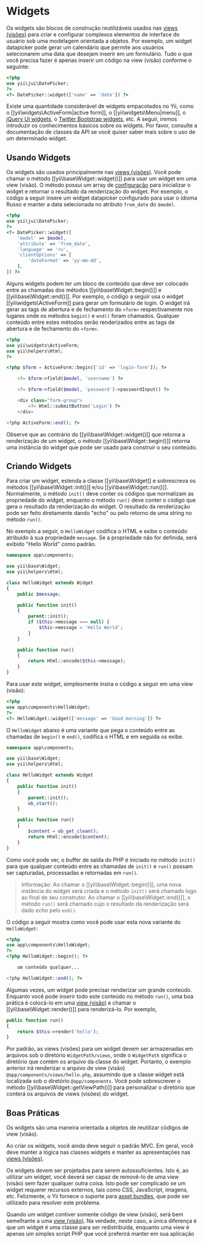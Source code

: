 Widgets
=======

Os widgets são blocos de construção reutilizáveis usados nas 
[views (visões)](structure-views.md) para criar e configurar complexos elementos 
de interface do usuário sob uma modelagem orientada a objetos. Por exemplo, um 
widget datapicker pode gerar um calendário que permite aos usuários selecionarem 
uma data que desejam inserir em um formulário. Tudo o que você precisa fazer é 
apenas inserir um código na view (visão) conforme o seguinte:

```php
<?php
use yii\jui\DatePicker;
?>
<?= DatePicker::widget(['name' => 'date']) ?>
```

Existe uma quantidade considerável de widgets empacotados no Yii, como o 
[[yii\widgets\ActiveForm|active form]], o [[yii\widgets\Menu|menu]], o 
[jQuery UI widgets](widget-jui.md), o [Twitter Bootstrap widgets](widget-bootstrap.md), etc.
A seguir, iremos introduzir os conhecimentos básicos sobre os widgets. Por favor,
consulte a documentação de classes da API se você quiser saber mais sobre o uso de um determinado widget.


## Usando Widgets <a name="using-widgets"></a>

Os widgets são usados principalmente nas [views (visões)](structure-views.md). 
Você pode chamar o método [[yii\base\Widget::widget()]] para usar um widget em 
uma view (visão). O método possui um array de [configuração](concept-configurations.md) 
para inicializar o widget e retornar o resultado da renderização do widget. Por 
exemplo, o código a seguir insere um widget datapicker configurado para usar o 
idioma Russo e manter a data selecionada no atributo `from_date` do `$model`.

```php
<?php
use yii\jui\DatePicker;
?>
<?= DatePicker::widget([
    'model' => $model,
    'attribute' => 'from_date',
    'language' => 'ru',
    'clientOptions' => [
        'dateFormat' => 'yy-mm-dd',
    ],
]) ?>
```

Alguns widgets podem ter um bloco de conteúdo que deve ser colocado entre as 
chamadas dos métodos [[yii\base\Widget::begin()]] e [[yii\base\Widget::end()]]. 
Por exemplo, o código a seguir usa o widget [[yii\widgets\ActiveForm]] para gerar
um formulário de login. O widget irá gerar as tags de abertura e de fechamento 
do `<form>` respectivamente nos lugares onde os métodos `begin()` e `end()` foram 
chamados. Qualquer conteúdo entre estes métodos serão renderizados entre as tags 
de abertura e de fechamento do `<form>`.

```php
<?php
use yii\widgets\ActiveForm;
use yii\helpers\Html;
?>

<?php $form = ActiveForm::begin(['id' => 'login-form']); ?>

    <?= $form->field($model, 'username') ?>

    <?= $form->field($model, 'password')->passwordInput() ?>

    <div class="form-group">
        <?= Html::submitButton('Login') ?>
    </div>

<?php ActiveForm::end(); ?>
```

Observe que ao contrário do [[yii\base\Widget::widget()]] que retorna a 
renderização de um widget, o método [[yii\base\Widget::begin()]] retorna uma 
instância do widget que pode ser usado para construir o seu conteúdo.


## Criando Widgets <a name="creating-widgets"></a>

Para criar um widget, estenda a classe [[yii\base\Widget]] e sobrescreva os 
métodos [[yii\base\Widget::init()]] e/ou [[yii\base\Widget::run()]]. Normalmente, 
o método `init()` deve conter os códigos que normalizam as propriedade do widget, 
enquanto o método `run()` deve conter o código que gera o resultado da renderização 
do widget. O resultado da renderização pode ser feito diretamente dando "echo" ou 
pelo retorno de uma string no método `run()`.

No exemplo a seguir, o `HelloWidget` codifica o HTML e exibe o conteúdo atribuído 
à sua propriedade `message`. Se a propriedade não for definida, será exibido 
"Hello World" como padrão.

```php
namespace app\components;

use yii\base\Widget;
use yii\helpers\Html;

class HelloWidget extends Widget
{
    public $message;

    public function init()
    {
        parent::init();
        if ($this->message === null) {
            $this->message = 'Hello World';
        }
    }

    public function run()
    {
        return Html::encode($this->message);
    }
}
```

Para usar este widget, simplesmente insira o código a seguir em uma view (visão):

```php
<?php
use app\components\HelloWidget;
?>
<?= HelloWidget::widget(['message' => 'Good morning']) ?>
```

O `HelloWidget` abaixo é uma variante que pega o conteúdo entre as chamadas de 
`begin()` e `end()`, codifica o HTML e em seguida os exibe.

```php
namespace app\components;

use yii\base\Widget;
use yii\helpers\Html;

class HelloWidget extends Widget
{
    public function init()
    {
        parent::init();
        ob_start();
    }

    public function run()
    {
        $content = ob_get_clean();
        return Html::encode($content);
    }
}
```

Como você pode ver, o buffer de saída do PHP é iniciado no método `init()` para 
que qualquer conteúdo entre as chamadas de `init()` e `run()` possam ser capturadas, 
processadas e retornadas em `run()`.

> Informação: Ao chamar o [[yii\base\Widget::begin()]], uma nova instância do 
  widget será criada e o método `init()` será chamado logo ao final de seu construtor.
  Ao chamar o [[yii\base\Widget::end()]], o método `run()` será chamado cujo o 
  resultado da renderização será dado *echo* pelo `end()`.

O código a seguir mostra como você pode usar esta nova variante do `HelloWidget`:

```php
<?php
use app\components\HelloWidget;
?>
<?php HelloWidget::begin(); ?>

    um conteúdo qualquer...

<?php HelloWidget::end(); ?>
```

Algumas vezes, um widget pode precisar renderizar um grande conteúdo. Enquanto 
você pode inserir todo este conteúdo no método `run()`, uma boa prática é 
colocá-lo em uma [view (visão)](structure-views.md) e chamar o 
[[yii\base\Widget::render()]] para renderizá-lo. Por exemplo,

```php
public function run()
{
    return $this->render('hello');
}
```

Por padrão, as views (visões) para um widget devem ser armazenadas em arquivos 
sob o diretório `WidgetPath/views`, onde o `WidgetPath` significa o diretório 
que contém os arquivo da classe do widget. Portanto, o exemplo anterior irá 
renderizar o arquivo de view (visão) `@app/components/views/hello.php`, assumindo 
que a classe widget está localizada sob o diretório `@app/components`. Você pode 
sobrescrever o método [[yii\base\Widget::getViewPath()]] para personalizar o 
diretório que conterá os arquivos de views (visões) do widget.


## Boas Práticas <a name="best-practices"></a>

Os widgets são uma maneira orientada a objetos de reutilizar códigos de view (visão).

Ao criar os widgets, você ainda deve seguir o padrão MVC. Em geral, você deve 
manter a lógica nas classes widgets e manter as apresentações nas 
[views (visões)](structure-views.md).

Os widgets devem ser projetados para serem autossuficientes. Isto é, ao utilizar 
um widget, você deverá ser capaz de removê-lo de uma view (visão) sem fazer 
qualquer outra coisa. Isto pode ser complicado se um widget requerer recursos 
externos, tais como CSS, JavaScript, imagens, etc. Felizmente, o Yii fornece o 
suporte para [asset bundles](structure-assets.md), que pode ser utilizado para 
resolver este problema.

Quando um widget contiver somente código de view (visão), será bem semelhante a 
uma [view (visão)](structure-views.md). Na verdade, neste caso, a única diferença 
é que um widget é uma classe para ser redistribuída, enquanto uma view é apenas 
um simples script PHP que você preferirá manter em sua aplicação
